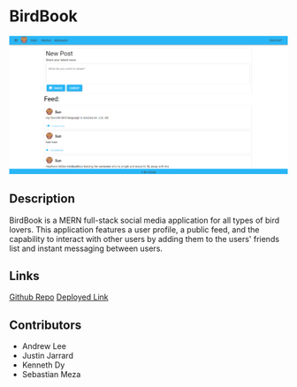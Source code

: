 # BirdBook

![BirdBook Home Page](./readmeAssets/birdBookHomePage.png)

## Description

BirdBook is a MERN full-stack social media application for all types of bird lovers. This application features a user profile, a public feed, and the capability to interact with other users by adding them to the users' friends list and instant messaging between users. 

## Links

[Github Repo](https://github.com/Smeza314/birdbook)
[Deployed Link](https://mysterious-tundra-80786.herokuapp.com/)

## Contributors

  - Andrew Lee
  - Justin Jarrard
  - Kenneth Dy
  - Sebastian Meza